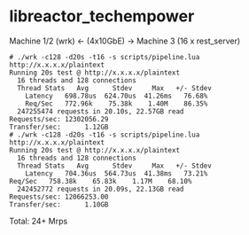 # libreactor_techempower

Machine 1/2 (wrk) <- (4x10GbE) -> Machine 3 (16 x rest_server)

    # ./wrk -c128 -d20s -t16 -s scripts/pipeline.lua http://x.x.x.x/plaintext
    Running 20s test @ http://x.x.x.x/plaintext
      16 threads and 128 connections
      Thread Stats   Avg      Stdev     Max   +/- Stdev
        Latency   698.78us  624.70us  41.26ms   76.68%
        Req/Sec   772.96k    75.38k    1.40M    86.35%
      247255474 requests in 20.10s, 22.57GB read
    Requests/sec: 12302056.29
    Transfer/sec:      1.12GB
    # ./wrk -c128 -d20s -t16 -s scripts/pipeline.lua http://x.x.x.x/plaintext
    Running 20s test @ http://x.x.x.x/plaintext
      16 threads and 128 connections
      Thread Stats   Avg      Stdev     Max   +/- Stdev
        Latency   704.36us  564.73us  41.38ms   73.21%
    Req/Sec   758.38k    65.83k    1.17M    68.10%
      242452772 requests in 20.09s, 22.13GB read
    Requests/sec: 12066253.00
    Transfer/sec:      1.10GB

Total: 24+ Mrps
